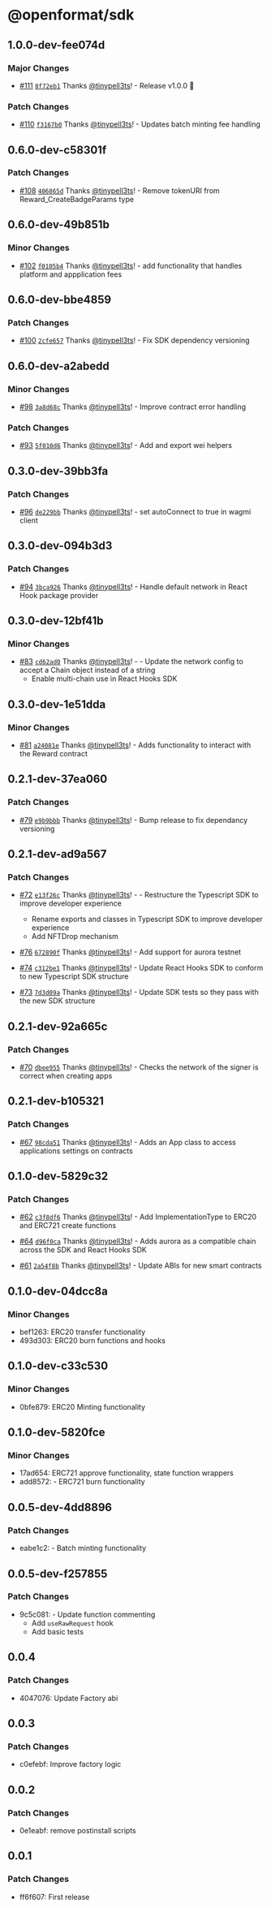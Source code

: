 # @openformat/sdk

## 1.0.0-dev-fee074d

### Major Changes

- [#111](https://github.com/open-format/js/pull/111) [`8f72eb1`](https://github.com/open-format/js/commit/8f72eb177eaa7e5735094d1f1c351192047978a3) Thanks [@tinypell3ts](https://github.com/tinypell3ts)! - Release v1.0.0 🚀

### Patch Changes

- [#110](https://github.com/open-format/js/pull/110) [`f3167b0`](https://github.com/open-format/js/commit/f3167b0f12b63705a9c7608de83fd783afa3c7e1) Thanks [@tinypell3ts](https://github.com/tinypell3ts)! - Updates batch minting fee handling

## 0.6.0-dev-c58301f

### Patch Changes

- [#108](https://github.com/open-format/js/pull/108) [`406865d`](https://github.com/open-format/js/commit/406865d5e2c7d44f8ccf637c855e5a00acb72e7d) Thanks [@tinypell3ts](https://github.com/tinypell3ts)! - Remove tokenURI from Reward_CreateBadgeParams type

## 0.6.0-dev-49b851b

### Minor Changes

- [#102](https://github.com/open-format/js/pull/102) [`f0105b4`](https://github.com/open-format/js/commit/f0105b4b1cd1614ca1db465010ddb0729f3267fe) Thanks [@tinypell3ts](https://github.com/tinypell3ts)! - add functionality that handles platform and appplication fees

## 0.6.0-dev-bbe4859

### Patch Changes

- [#100](https://github.com/open-format/js/pull/100) [`2cfe657`](https://github.com/open-format/js/commit/2cfe657edc5d7e495f3d54306f83bc0d28214a15) Thanks [@tinypell3ts](https://github.com/tinypell3ts)! - Fix SDK dependency versioning

## 0.6.0-dev-a2abedd

### Minor Changes

- [#98](https://github.com/open-format/js/pull/98) [`3a8d68c`](https://github.com/open-format/js/commit/3a8d68c8d3d3959d9c86d6545184cc4041762db7) Thanks [@tinypell3ts](https://github.com/tinypell3ts)! - Improve contract error handling

### Patch Changes

- [#93](https://github.com/open-format/js/pull/93) [`5f010d6`](https://github.com/open-format/js/commit/5f010d68121259135b2c807aab1fc199f7cfc51c) Thanks [@tinypell3ts](https://github.com/tinypell3ts)! - Add and export wei helpers

## 0.3.0-dev-39bb3fa

### Patch Changes

- [#96](https://github.com/open-format/js/pull/96) [`de229bb`](https://github.com/open-format/js/commit/de229bb53844c0aa91f3ae4e0824acaeed9dc595) Thanks [@tinypell3ts](https://github.com/tinypell3ts)! - set autoConnect to true in wagmi client

## 0.3.0-dev-094b3d3

### Patch Changes

- [#94](https://github.com/open-format/js/pull/94) [`3bca926`](https://github.com/open-format/js/commit/3bca92659a99048bf4ee5351e8099b95d8b3b9d0) Thanks [@tinypell3ts](https://github.com/tinypell3ts)! - Handle default network in React Hook package provider

## 0.3.0-dev-12bf41b

### Minor Changes

- [#83](https://github.com/open-format/js/pull/83) [`cd62ad0`](https://github.com/open-format/js/commit/cd62ad010c2eb320cbc8421be36c848015c247c8) Thanks [@tinypell3ts](https://github.com/tinypell3ts)! - - Update the network config to accept a Chain object instead of a string
  - Enable multi-chain use in React Hooks SDK

## 0.3.0-dev-1e51dda

### Minor Changes

- [#81](https://github.com/open-format/js/pull/81) [`a24081e`](https://github.com/open-format/js/commit/a24081e804440ad2f74690cbe1144bb777c902ea) Thanks [@tinypell3ts](https://github.com/tinypell3ts)! - Adds functionality to interact with the Reward contract

## 0.2.1-dev-37ea060

### Patch Changes

- [#79](https://github.com/open-format/js/pull/79) [`e9b9bbb`](https://github.com/open-format/js/commit/e9b9bbbfefc9892f42b2bd2cb830ef839f82ac41) Thanks [@tinypell3ts](https://github.com/tinypell3ts)! - Bump release to fix dependancy versioning

## 0.2.1-dev-ad9a567

### Patch Changes

- [#72](https://github.com/open-format/js/pull/72) [`e13f26c`](https://github.com/open-format/js/commit/e13f26ca2d8e3e0e055d00e22ac6fb2238f7b869) Thanks [@tinypell3ts](https://github.com/tinypell3ts)! - - Restructure the Typescript SDK to improve developer experience

  - Rename exports and classes in Typescript SDK to improve developer experience
  - Add NFTDrop mechanism

- [#76](https://github.com/open-format/js/pull/76) [`672890f`](https://github.com/open-format/js/commit/672890f1551ec2f3a37fb8452cdf555ad9c73fc8) Thanks [@tinypell3ts](https://github.com/tinypell3ts)! - Add support for aurora testnet

- [#74](https://github.com/open-format/js/pull/74) [`c312be1`](https://github.com/open-format/js/commit/c312be18c1403b87cf862bd940786c131b98d296) Thanks [@tinypell3ts](https://github.com/tinypell3ts)! - Update React Hooks SDK to conform to new Typescript SDK structure

- [#73](https://github.com/open-format/js/pull/73) [`7d3d09a`](https://github.com/open-format/js/commit/7d3d09af3c06e2b95f84448f64fa72b1a26abe11) Thanks [@tinypell3ts](https://github.com/tinypell3ts)! - Update SDK tests so they pass with the new SDK structure

## 0.2.1-dev-92a665c

### Patch Changes

- [#70](https://github.com/open-format/js/pull/70) [`dbee955`](https://github.com/open-format/js/commit/dbee955afa22e0f0ef0bbdecc8303752ec8c6f8f) Thanks [@tinypell3ts](https://github.com/tinypell3ts)! - Checks the network of the signer is correct when creating apps

## 0.2.1-dev-b105321

### Patch Changes

- [#67](https://github.com/open-format/js/pull/67) [`98cda51`](https://github.com/open-format/js/commit/98cda516bf95ff27b9423b5f0809c1dc112b6d3f) Thanks [@tinypell3ts](https://github.com/tinypell3ts)! - Adds an App class to access applications settings on contracts

## 0.1.0-dev-5829c32

### Patch Changes

- [#62](https://github.com/open-format/js/pull/62) [`c3f8df6`](https://github.com/open-format/js/commit/c3f8df62f05022674e58355c0ec97cff8ba51642) Thanks [@tinypell3ts](https://github.com/tinypell3ts)! - Add ImplementationType to ERC20 and ERC721 create functions

- [#64](https://github.com/open-format/js/pull/64) [`d96f0ca`](https://github.com/open-format/js/commit/d96f0ca347e3e5ba24acf115ecaf6c8fe3460882) Thanks [@tinypell3ts](https://github.com/tinypell3ts)! - Adds aurora as a compatible chain across the SDK and React Hooks SDK

- [#61](https://github.com/open-format/js/pull/61) [`2a54f8b`](https://github.com/open-format/js/commit/2a54f8bf6668fce10c96d2908b75ea729d07d3a7) Thanks [@tinypell3ts](https://github.com/tinypell3ts)! - Update ABIs for new smart contracts

## 0.1.0-dev-04dcc8a

### Minor Changes

- bef1263: ERC20 transfer functionality
- 493d303: ERC20 burn functions and hooks

## 0.1.0-dev-c33c530

### Minor Changes

- 0bfe879: ERC20 Minting functionality

## 0.1.0-dev-5820fce

### Minor Changes

- 17ad654: ERC721 approve functionality, state function wrappers
- add8572: - ERC721 burn functionality

## 0.0.5-dev-4dd8896

### Patch Changes

- eabe1c2: - Batch minting functionality

## 0.0.5-dev-f257855

### Patch Changes

- 9c5c081: - Update function commenting
  - Add `useRawRequest` hook
  - Add basic tests

## 0.0.4

### Patch Changes

- 4047076: Update Factory abi

## 0.0.3

### Patch Changes

- c0efebf: Improve factory logic

## 0.0.2

### Patch Changes

- 0e1eabf: remove postinstall scripts

## 0.0.1

### Patch Changes

- ff6f607: First release
